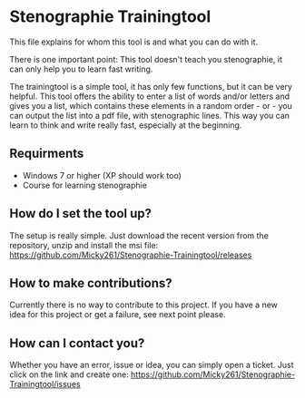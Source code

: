 # Stenographie Trainingtool

This file explains for whom this tool is and what you can do with it.

There is one important point:
This tool doesn't teach you stenographie, it can only help you to learn fast writing.

The trainingtool is a simple tool, it has only few functions, but it can be very helpful. This tool offers the ability to enter a list of words and/or letters and gives you a list, which contains these elements in a random order - or - you can output the list into a pdf file, with stenographic lines. This way you can learn to think and write really fast, especially at the beginning.

## Requirments

* Windows 7 or higher (XP should work too)
* Course for learning stenographie

## How do I set the tool up?

The setup is really simple. Just download the recent version from the repository, unzip and install the msi file: https://github.com/Micky261/Stenographie-Trainingtool/releases

## How to make contributions?

Currently there is no way to contribute to this project.
If you have a new idea for this project or get a failure, see next point please.

## How can I contact you?

Whether you have an error, issue or idea, you can simply open a ticket. Just click on the link and create one: https://github.com/Micky261/Stenographie-Trainingtool/issues
